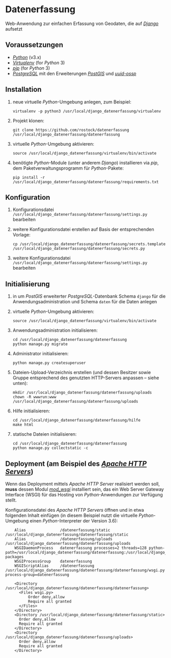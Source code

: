 # Datenerfassung

Web-Anwendung zur einfachen Erfassung von Geodaten, die auf [*Django*](https://www.djangoproject.com) aufsetzt

## Voraussetzungen

* [*Python*](https://www.python.org) (v3.x)
* [*Virtualenv*](https://virtualenv.pypa.io) (for *Python* 3)
* [*pip*](http://pip.pypa.io) (for *Python* 3)
* [*PostgreSQL*](https://www.postgresql.org) mit den Erweiterungen [*PostGIS*](http://postgis.net) und [*uuid-ossp*](https://www.postgresql.org/docs/current/static/uuid-ossp.html)

## Installation

1.  neue virtuelle *Python*-Umgebung anlegen, zum Beispiel:

        virtualenv -p python3 /usr/local/django_datenerfassung/virtualenv

1.  Projekt klonen:

        git clone https://github.com/rostock/datenerfassung /usr/local/django_datenerfassung/datenerfassung

1.  virtuelle *Python*-Umgebung aktivieren:

        source /usr/local/django_datenerfassung/virtualenv/bin/activate

1.  benötigte *Python*-Module (unter anderem *Django*) installieren via *pip*, dem Paketverwaltungsprogramm für *Python*-Pakete:

        pip install -r /usr/local/django_datenerfassung/datenerfassung/requirements.txt

## Konfiguration

1.  Konfigurationsdatei `/usr/local/django_datenerfassung/datenerfassung/settings.py` bearbeiten
1.  weitere Konfigurationsdatei erstellen auf Basis der entsprechenden Vorlage:

        cp /usr/local/django_datenerfassung/datenerfassung/secrets.template /usr/local/django_datenerfassung/datenerfassung/secrets.py

1.  weitere Konfigurationsdatei `/usr/local/django_datenerfassung/datenerfassung/settings.py` bearbeiten

## Initialisierung

1.  in um *PostGIS* erweiterter *PostgreSQL*-Datenbank Schema `django` für die Anwendungsadministration und Schema `daten` für die Daten anlegen
1.  virtuelle *Python*-Umgebung aktivieren:

        source /usr/local/django_datenerfassung/virtualenv/bin/activate

1.  Anwendungsadministration initialisieren:

        cd /usr/local/django_datenerfassung/datenerfassung
        python manage.py migrate

1.  Administrator initialisieren:

        python manage.py createsuperuser

1.  Dateien-Upload-Verzeichnis erstellen (und dessen Besitzer sowie Gruppe entsprechend des genutzten HTTP-Servers anpassen – siehe unten):

        mkdir /usr/local/django_datenerfassung/datenerfassung/uploads
        chown -R wwwrun:www /usr/local/django_datenerfassung/datenerfassung/uploads

1.  Hilfe initialisieren:

        cd /usr/local/django_datenerfassung/datenerfassung/hilfe
        make html

1.  statische Dateien initialisieren:

        cd /usr/local/django_datenerfassung/datenerfassung
        python manage.py collectstatic -c

## Deployment (am Beispiel des [*Apache HTTP Servers*](https://httpd.apache.org))

Wenn das Deployment mittels *Apache HTTP Server* realisiert werden soll, **muss** dessen Modul [*mod_wsgi*](https://modwsgi.readthedocs.io) installiert sein, das ein Web Server Gateway Interface (WSGI) für das Hosting von *Python*-Anwendungen zur Verfügung stellt.

Konfigurationsdatei des *Apache HTTP Servers* öffnen und in etwa folgenden Inhalt einfügen (in diesem Beispiel nutzt die virtuelle *Python*-Umgebung einen *Python*-Interpreter der Version 3.6):
    
        Alias               /datenerfassung/static /usr/local/django_datenerfassung/datenerfassung/static
        Alias               /datenerfassung/uploads /usr/local/django_datenerfassung/datenerfassung/uploads
        WSGIDaemonProcess   datenerfassung processes=2 threads=128 python-path=/usr/local/django_datenerfassung/datenerfassung:/usr/local/django_datenerfassung/virtualenv/lib/python3.7/site-packages
        WSGIProcessGroup    datenerfassung
        WSGIScriptAlias     /datenerfassung /usr/local/django_datenerfassung/datenerfassung/datenerfassung/wsgi.py process-group=datenerfassung

        <Directory /usr/local/django_datenerfassung/datenerfassung/datenerfassung>
          <Files wsgi.py>
              Order deny,allow
              Require all granted
          </Files>
        </Directory>
        <Directory /usr/local/django_datenerfassung/datenerfassung/static>
          Order deny,allow
          Require all granted
        </Directory>
        <Directory /usr/local/django_datenerfassung/datenerfassung/uploads>
          Order deny,allow
          Require all granted
        </Directory>

